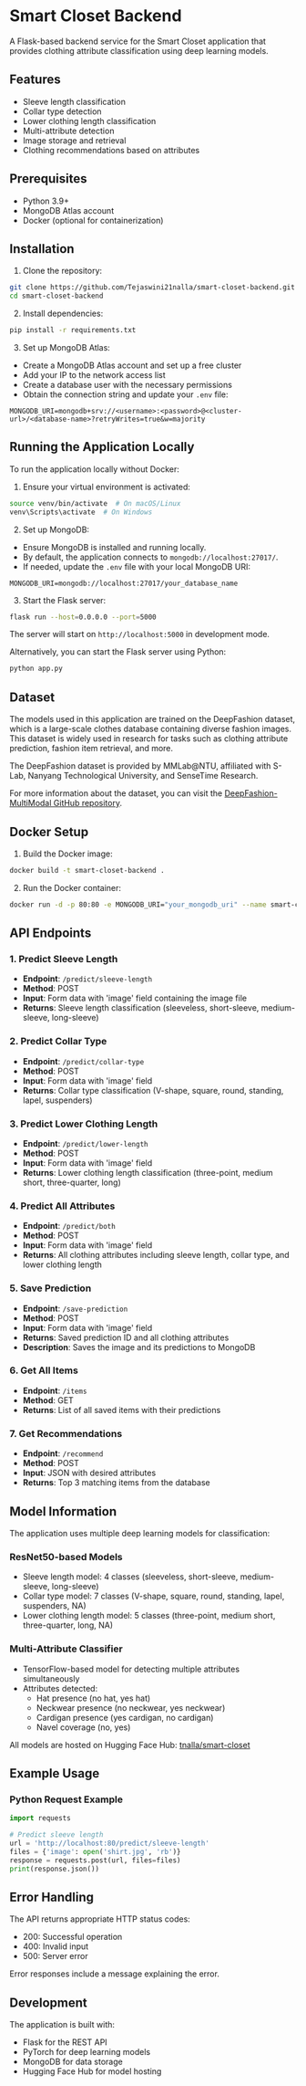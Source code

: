 # Smart Closet Backend

A Flask-based backend service for the Smart Closet application that provides clothing attribute classification using deep learning models.

## Features

- Sleeve length classification
- Collar type detection
- Lower clothing length classification
- Multi-attribute detection
- Image storage and retrieval
- Clothing recommendations based on attributes

## Prerequisites

- Python 3.9+
- MongoDB Atlas account
- Docker (optional for containerization)

## Installation

1. Clone the repository:
```bash
git clone https://github.com/Tejaswini21nalla/smart-closet-backend.git
cd smart-closet-backend
```

2. Install dependencies:
```bash
pip install -r requirements.txt
```

3. Set up MongoDB Atlas:
- Create a MongoDB Atlas account and set up a free cluster
- Add your IP to the network access list
- Create a database user with the necessary permissions
- Obtain the connection string and update your `.env` file:
```env
MONGODB_URI=mongodb+srv://<username>:<password>@<cluster-url>/<database-name>?retryWrites=true&w=majority
```

## Running the Application Locally

To run the application locally without Docker:

1. Ensure your virtual environment is activated:
```bash
source venv/bin/activate  # On macOS/Linux
venv\Scripts\activate  # On Windows
```

2. Set up MongoDB:
- Ensure MongoDB is installed and running locally.
- By default, the application connects to `mongodb://localhost:27017/`.
- If needed, update the `.env` file with your local MongoDB URI:
```env
MONGODB_URI=mongodb://localhost:27017/your_database_name
```

3. Start the Flask server:
```bash
flask run --host=0.0.0.0 --port=5000
```

The server will start on `http://localhost:5000` in development mode.

Alternatively, you can start the Flask server using Python:
```bash
python app.py
```

## Dataset

The models used in this application are trained on the DeepFashion dataset, which is a large-scale clothes database containing diverse fashion images. This dataset is widely used in research for tasks such as clothing attribute prediction, fashion item retrieval, and more.

The DeepFashion dataset is provided by MMLab@NTU, affiliated with S-Lab, Nanyang Technological University, and SenseTime Research.

For more information about the dataset, you can visit the [DeepFashion-MultiModal GitHub repository](https://github.com/yumingj/DeepFashion-MultiModal).

## Docker Setup

1. Build the Docker image:
```bash
docker build -t smart-closet-backend .
```

2. Run the Docker container:
```bash
docker run -d -p 80:80 -e MONGODB_URI="your_mongodb_uri" --name smart-closet-backend smart-closet-backend
```

## API Endpoints

### 1. Predict Sleeve Length
- **Endpoint**: `/predict/sleeve-length`
- **Method**: POST
- **Input**: Form data with 'image' field containing the image file
- **Returns**: Sleeve length classification (sleeveless, short-sleeve, medium-sleeve, long-sleeve)

### 2. Predict Collar Type
- **Endpoint**: `/predict/collar-type`
- **Method**: POST
- **Input**: Form data with 'image' field
- **Returns**: Collar type classification (V-shape, square, round, standing, lapel, suspenders)

### 3. Predict Lower Clothing Length
- **Endpoint**: `/predict/lower-length`
- **Method**: POST
- **Input**: Form data with 'image' field
- **Returns**: Lower clothing length classification (three-point, medium short, three-quarter, long)

### 4. Predict All Attributes
- **Endpoint**: `/predict/both`
- **Method**: POST
- **Input**: Form data with 'image' field
- **Returns**: All clothing attributes including sleeve length, collar type, and lower clothing length

### 5. Save Prediction
- **Endpoint**: `/save-prediction`
- **Method**: POST
- **Input**: Form data with 'image' field
- **Returns**: Saved prediction ID and all clothing attributes
- **Description**: Saves the image and its predictions to MongoDB

### 6. Get All Items
- **Endpoint**: `/items`
- **Method**: GET
- **Returns**: List of all saved items with their predictions

### 7. Get Recommendations
- **Endpoint**: `/recommend`
- **Method**: POST
- **Input**: JSON with desired attributes
- **Returns**: Top 3 matching items from the database

## Model Information

The application uses multiple deep learning models for classification:

### ResNet50-based Models
- Sleeve length model: 4 classes (sleeveless, short-sleeve, medium-sleeve, long-sleeve)
- Collar type model: 7 classes (V-shape, square, round, standing, lapel, suspenders, NA)
- Lower clothing length model: 5 classes (three-point, medium short, three-quarter, long, NA)

### Multi-Attribute Classifier
- TensorFlow-based model for detecting multiple attributes simultaneously
- Attributes detected:
  - Hat presence (no hat, yes hat)
  - Neckwear presence (no neckwear, yes neckwear)
  - Cardigan presence (yes cardigan, no cardigan)
  - Navel coverage (no, yes)

All models are hosted on Hugging Face Hub: [tnalla/smart-closet](https://huggingface.co/tnalla/smart-closet/tree/main)

## Example Usage

### Python Request Example
```python
import requests

# Predict sleeve length
url = 'http://localhost:80/predict/sleeve-length'
files = {'image': open('shirt.jpg', 'rb')}
response = requests.post(url, files=files)
print(response.json())
```

## Error Handling

The API returns appropriate HTTP status codes:
- 200: Successful operation
- 400: Invalid input
- 500: Server error

Error responses include a message explaining the error.

## Development

The application is built with:
- Flask for the REST API
- PyTorch for deep learning models
- MongoDB for data storage
- Hugging Face Hub for model hosting
